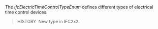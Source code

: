 ﻿The _IfcElectricTimeControlTypeEnum_ defines different types of electrical time control devices.

> HISTORY&nbsp; New type in IFC2x2.
